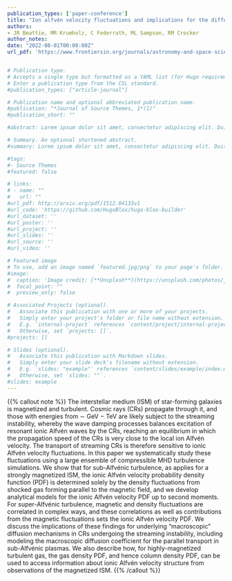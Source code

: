 ```yaml
---
publication_types: ['paper-conference']
title: "Ion alfvén velocity fluctuations and implications for the diffusion of streaming cosmic rays"
authors:
- JR Beattie, MR Krumholz, C Federrath, ML Sampson, RM Crocker
author_notes:
date: "2022-08-01T00:00:00Z"
url_pdf: 'https://www.frontiersin.org/journals/astronomy-and-space-sciences/articles/10.3389/fspas.2022.900900/full'


# Publication type.
# Accepts a single type but formatted as a YAML list (for Hugo requirements).
# Enter a publication type from the CSL standard.
#publication_types: ["article-journal"]

# Publication name and optional abbreviated publication name.
#publication: "*Journal of Source Themes, 1*(1)"
#publication_short: ""

#abstract: Lorem ipsum dolor sit amet, consectetur adipiscing elit. Duis posuere tellus ac #convallis placerat. Proin tincidunt magna sed ex sollicitudin condimentum. Sed ac faucibus dolor, #scelerisque sollicitudin nisi. Cras purus urna, suscipit quis sapien eu, pulvinar tempor diam. #Quisque risus orci, mollis id ante sit amet, gravida egestas nisl. Sed ac tempus magna. Proin in #dui enim. Donec condimentum, sem id dapibus fringilla, tellus enim condimentum arcu, nec volutpat #est felis vel metus. Vestibulum sit amet erat at nulla eleifend gravida.

# Summary. An optional shortened abstract.
#summary: Lorem ipsum dolor sit amet, consectetur adipiscing elit. Duis posuere tellus ac convallis #placerat. Proin tincidunt magna sed ex sollicitudin condimentum.

#tags:
#- Source Themes
#featured: false

# links:
# - name: ""
#   url: ""
#url_pdf: http://arxiv.org/pdf/1512.04133v1
#url_code: 'https://github.com/HugoBlox/hugo-blox-builder'
#url_dataset: ''
#url_poster: ''
#url_project: ''
#url_slides: ''
#url_source: ''
#url_video: ''

# Featured image
# To use, add an image named `featured.jpg/png` to your page's folder. 
#image:
#  caption: 'Image credit: [**Unsplash**](https://unsplash.com/photos/jdD8gXaTZsc)'
#  focal_point: ""
#  preview_only: false

# Associated Projects (optional).
#   Associate this publication with one or more of your projects.
#   Simply enter your project's folder or file name without extension.
#   E.g. `internal-project` references `content/project/internal-project/index.md`.
#   Otherwise, set `projects: []`.
#projects: []

# Slides (optional).
#   Associate this publication with Markdown slides.
#   Simply enter your slide deck's filename without extension.
#   E.g. `slides: "example"` references `content/slides/example/index.md`.
#   Otherwise, set `slides: ""`.
#slides: example
---
```


{{% callout note %}}
The interstellar medium (ISM) of star-forming galaxies is magnetized and turbulent. Cosmic rays (CRs) propagate through it, and those with energies from ∼ GeV − TeV are likely subject to the streaming instability, whereby the wave damping processes balances excitation of resonant ionic Alfvén waves by the CRs, reaching an equilibrium in which the propagation speed of the CRs is very close to the local ion Alfvén velocity. The transport of streaming CRs is therefore sensitive to ionic Alfvén velocity fluctuations. In this paper we systematically study these fluctuations using a large ensemble of compressible MHD turbulence simulations. We show that for sub-Alfvénic turbulence, as applies for a strongly magnetized ISM, the ionic Alfvén velocity probability density function (PDF) is determined solely by the density fluctuations from shocked gas forming parallel to the magnetic field, and we develop analytical models for the ionic Alfvén velocity PDF up to second moments. For super-Alfvénic turbulence, magnetic and density fluctuations are correlated in complex ways, and these correlations as well as contributions from the magnetic fluctuations sets the ionic Alfvén velocity PDF. We discuss the implications of these findings for underlying “macroscopic” diffusion mechanisms in CRs undergoing the streaming instability, including modeling the macroscopic diffusion coefficient for the parallel transport in sub-Alfvénic plasmas. We also describe how, for highly-magnetized turbulent gas, the gas density PDF, and hence column density PDF, can be used to access information about ionic Alfvén velocity structure from observations of the magnetized ISM.
{{% /callout %}}
